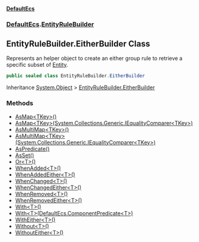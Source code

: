 #### [DefaultEcs](./index.md 'index')
### [DefaultEcs](./DefaultEcs.md 'DefaultEcs').[EntityRuleBuilder](./DefaultEcs-EntityRuleBuilder.md 'DefaultEcs.EntityRuleBuilder')
## EntityRuleBuilder.EitherBuilder Class
Represents an helper object to create an either group rule to retrieve a specific subset of [Entity](./DefaultEcs-Entity.md 'DefaultEcs.Entity').  
```csharp
public sealed class EntityRuleBuilder.EitherBuilder
```
Inheritance [System.Object](https://docs.microsoft.com/en-us/dotnet/api/System.Object 'System.Object') &gt; [EntityRuleBuilder.EitherBuilder](./DefaultEcs-EntityRuleBuilder-EitherBuilder.md 'DefaultEcs.EntityRuleBuilder.EitherBuilder')  
### Methods
- [AsMap&lt;TKey&gt;()](./DefaultEcs-EntityRuleBuilder-EitherBuilder-AsMap-TKey-().md 'DefaultEcs.EntityRuleBuilder.EitherBuilder.AsMap&lt;TKey&gt;()')
- [AsMap&lt;TKey&gt;(System.Collections.Generic.IEqualityComparer&lt;TKey&gt;)](./DefaultEcs-EntityRuleBuilder-EitherBuilder-AsMap-TKey-(System-Collections-Generic-IEqualityComparer-TKey-).md 'DefaultEcs.EntityRuleBuilder.EitherBuilder.AsMap&lt;TKey&gt;(System.Collections.Generic.IEqualityComparer&lt;TKey&gt;)')
- [AsMultiMap&lt;TKey&gt;()](./DefaultEcs-EntityRuleBuilder-EitherBuilder-AsMultiMap-TKey-().md 'DefaultEcs.EntityRuleBuilder.EitherBuilder.AsMultiMap&lt;TKey&gt;()')
- [AsMultiMap&lt;TKey&gt;(System.Collections.Generic.IEqualityComparer&lt;TKey&gt;)](./DefaultEcs-EntityRuleBuilder-EitherBuilder-AsMultiMap-TKey-(System-Collections-Generic-IEqualityComparer-TKey-).md 'DefaultEcs.EntityRuleBuilder.EitherBuilder.AsMultiMap&lt;TKey&gt;(System.Collections.Generic.IEqualityComparer&lt;TKey&gt;)')
- [AsPredicate()](./DefaultEcs-EntityRuleBuilder-EitherBuilder-AsPredicate().md 'DefaultEcs.EntityRuleBuilder.EitherBuilder.AsPredicate()')
- [AsSet()](./DefaultEcs-EntityRuleBuilder-EitherBuilder-AsSet().md 'DefaultEcs.EntityRuleBuilder.EitherBuilder.AsSet()')
- [Or&lt;T&gt;()](./DefaultEcs-EntityRuleBuilder-EitherBuilder-Or-T-().md 'DefaultEcs.EntityRuleBuilder.EitherBuilder.Or&lt;T&gt;()')
- [WhenAdded&lt;T&gt;()](./DefaultEcs-EntityRuleBuilder-EitherBuilder-WhenAdded-T-().md 'DefaultEcs.EntityRuleBuilder.EitherBuilder.WhenAdded&lt;T&gt;()')
- [WhenAddedEither&lt;T&gt;()](./DefaultEcs-EntityRuleBuilder-EitherBuilder-WhenAddedEither-T-().md 'DefaultEcs.EntityRuleBuilder.EitherBuilder.WhenAddedEither&lt;T&gt;()')
- [WhenChanged&lt;T&gt;()](./DefaultEcs-EntityRuleBuilder-EitherBuilder-WhenChanged-T-().md 'DefaultEcs.EntityRuleBuilder.EitherBuilder.WhenChanged&lt;T&gt;()')
- [WhenChangedEither&lt;T&gt;()](./DefaultEcs-EntityRuleBuilder-EitherBuilder-WhenChangedEither-T-().md 'DefaultEcs.EntityRuleBuilder.EitherBuilder.WhenChangedEither&lt;T&gt;()')
- [WhenRemoved&lt;T&gt;()](./DefaultEcs-EntityRuleBuilder-EitherBuilder-WhenRemoved-T-().md 'DefaultEcs.EntityRuleBuilder.EitherBuilder.WhenRemoved&lt;T&gt;()')
- [WhenRemovedEither&lt;T&gt;()](./DefaultEcs-EntityRuleBuilder-EitherBuilder-WhenRemovedEither-T-().md 'DefaultEcs.EntityRuleBuilder.EitherBuilder.WhenRemovedEither&lt;T&gt;()')
- [With&lt;T&gt;()](./DefaultEcs-EntityRuleBuilder-EitherBuilder-With-T-().md 'DefaultEcs.EntityRuleBuilder.EitherBuilder.With&lt;T&gt;()')
- [With&lt;T&gt;(DefaultEcs.ComponentPredicate&lt;T&gt;)](./DefaultEcs-EntityRuleBuilder-EitherBuilder-With-T-(DefaultEcs-ComponentPredicate-T-).md 'DefaultEcs.EntityRuleBuilder.EitherBuilder.With&lt;T&gt;(DefaultEcs.ComponentPredicate&lt;T&gt;)')
- [WithEither&lt;T&gt;()](./DefaultEcs-EntityRuleBuilder-EitherBuilder-WithEither-T-().md 'DefaultEcs.EntityRuleBuilder.EitherBuilder.WithEither&lt;T&gt;()')
- [Without&lt;T&gt;()](./DefaultEcs-EntityRuleBuilder-EitherBuilder-Without-T-().md 'DefaultEcs.EntityRuleBuilder.EitherBuilder.Without&lt;T&gt;()')
- [WithoutEither&lt;T&gt;()](./DefaultEcs-EntityRuleBuilder-EitherBuilder-WithoutEither-T-().md 'DefaultEcs.EntityRuleBuilder.EitherBuilder.WithoutEither&lt;T&gt;()')
